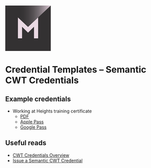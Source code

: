[![MATTR](/docs/assets/mattr-logo-square.svg)](https://github.com/mattrglobal)

# Credential Templates – Semantic CWT Credentials

## Example credentials

- Working at Heights training certificate 
    - [PDF](./pdf/WorkingAtHeightsCertVC/)
    - [Apple Pass](./apple-pass/WorkingAtHeightsCertVC/)
    - [Google Pass](./google-pass/WorkingAtHeightsCertVC/)

## Useful reads

- [CWT Credentials Overview](https://learn.mattr.global/docs/cwt)
- [Issue a Semantic CWT Credential](https://learn.mattr.global/guides/issuance-direct/cwt)
